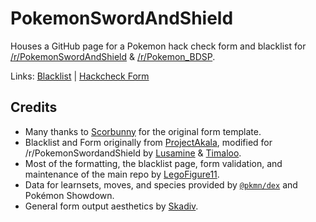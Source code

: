 # PokemonSwordAndShield

Houses a GitHub page for a Pokemon hack check form and blacklist for [/r/PokemonSwordAndShield](https://www.reddit.com/r/PokemonSwordAndShield/) & [/r/Pokemon_BDSP](https://www.reddit.com/r/Pokemon_BDSP/).

Links: [Blacklist](https://tswann89.github.io/BDSP/blacklist/) | [Hackcheck Form](https://tswann89.github.io/BDSP/form/)

## Credits

- Many thanks to [Scorbunny](https://github.com/Scorbunny) for the original form template.
- Blacklist and Form originally from [ProjectAkala](https://github.com/ProjectAkala), modified for /r/PokemonSwordandShield by <a href="https://github.com/Lusamine">Lusamine</a> &amp; <a href="https://github.com/tswann89">Timaloo</a>.
- Most of the formatting, the blacklist page, form validation, and maintenance of the main repo by [LegoFigure11](https://github.com/LegoFigure11).
- Data for learnsets, moves, and species provided by [`@pkmn/dex`](https://github.com/pkmn/ps/tree/master/dex) and Pokémon Showdown.
- General form output aesthetics by [Skadiv](https://github.com/Skadiv).
